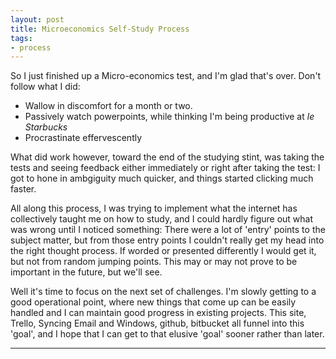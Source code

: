 ```yaml
---
layout: post
title: Microeconomics Self-Study Process
tags:
- process
---
```


So I just finished up a Micro-economics test, and I'm glad that's over. Don't follow what I did:  

* Wallow in discomfort for a month or two.  
* Passively watch powerpoints, while thinking I'm being productive at *le Starbucks*  
* Procrastinate effervescently  

What did work however, toward the end of the studying stint, was taking the tests and seeing feedback either immediately 
or right after taking the test: I got to hone in ambgiguity much quicker, and things started clicking much faster.

All along this process, I was trying to implement what the internet has collectively taught me on how to study, and I could hardly
figure out what was wrong until I noticed something: There were a lot of 'entry' points to the subject matter, but from
those entry points I couldn't really get my head into the right thought process. If worded or presented differently I would
get it, but not from random jumping points. This may or may not prove to be important in the future, but we'll see.

Well it's time to focus on the next set of challenges. I'm slowly getting to a good operational point, where new things that come up can be easily handled and
I can maintain good progress in existing projects. This site, Trello, Syncing Email and Windows, github, bitbucket all funnel into this 'goal', and I hope that
I can get to that elusive 'goal' sooner rather than later.


----

